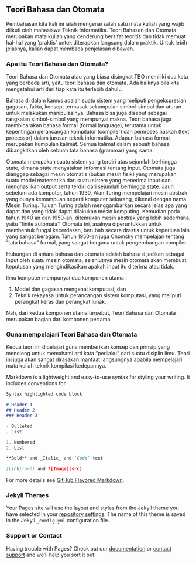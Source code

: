 ## Teori Bahasa dan Otomata

Pembahasan kita kali ini ialah mengenai salah satu mata kuliah yang wajib diikuti oleh mahasiswa Teknik Informatika. Teori Bahasan dan Otomata merupakan mata kuliah yang cenderung bersifat teoritis dan tidak memuat hal-hal yang 'praktis' untuk diterapkan langsung dalam praktik. Untuk lebih jelasnya, kalian dapat membaca penjelasan dibawah.

### Apa itu Teori Bahasa dan Otomata?

Teori Bahasa dan Otomata atau yang biasa disingkat TBO memiliki dua kata yang berbeda arti, yaitu teori bahasa dan otomata. Ada baiknya bila kita mengetahui arti dari tiap kata itu terlebih dahulu.

Bahasa di dalam kamus adalah suatu sistem yang meliputi pengekspresian gagasan, fakta, konsep, termasuk sekumpulan simbol-simbol dan aturan untuk melakukan manipulasinya. Bahasa bisa juga disebut sebagai rangkaian simbol-simbol yang mempunyai makna. Teori bahasa juga membicarakan bahasa formal (formal language), terutama untuk kepentingan perancangan kompilator (compiler) dan pemroses naskah (text processor) dalam jurusan teknik informatika. Adapun bahasa formal merupakan kumpulan kalimat. Semua kalimat dalam sebuah bahasa dibangkitkan oleh sebuah tata bahasa (grammar) yang sama. 

Otomata merupakan suatu sistem yang terdiri atas sejumlah berhingga state, dimana state menyatakan informasi tentang input. Otomata juga dianggap sebagai mesin otomatis (bukan mesin fisik) yang merupakan suatu model matematika dari suatu sistem yang menerima input dan menghasilkan output serta terdiri dari sejumlah berhingga state. Jauh sebelum ada komputer, tahun 1930, Alan Turing mempelajari mesin abstrak yang punya kemampuan seperti komputer sekarang, dikenal dengan nama Mesin Turing. Tujuan Turing adalah menggambarkan secara jelas apa yang dapat dan yang tidak dapat dilakukan mesin komputing.  Kemudian pada tahun 1940 an dan 1950-an, ditemukan mesin abstrak yang lebih sederhana, yaitu “finite automata”. Otomata ini, asalnya diperuntukkan untuk membentuk fungsi kecerdasan, berubah secara drastis untuk keperluan lain yang sangat beragam. Tahun 1950-an juga Chomsky mempelajari tentang “tata bahasa” formal, yang sangat berguna untuk pengembangan compiler.

Hubungan di antara bahasa dan otomata adalah bahasa dijadikan sebagai input oleh suatu mesin otomata, selanjutnya mesin otomata akan membuat keputusan yang mengindikasikan apakah input itu diterima atau tidak.

Ilmu komputer mempunyai dua komponen utama :
1. Model dan gagasan mengenai komputasi, dan 
2. Teknik rekayasa untuk perancangan sistem komputasi, yang meliputi perangkat keras dan perangkat lunak. 

Nah, dari kedua komponen utama tersebut, Teori Bahasa dan Otomata merupakan bagian dari komponen pertama.


### Guna mempelajari Teori Bahasa dan Otomata

Kedua teori ini dipelajari guna memberikan konsep dan prinsip yang menolong untuk memahami arti kata “perilaku” dari suatu disiplin ilmu. Teori ini juga akan sangat dirasakan manfaat langsungnya apabila mempelajari mata kuliah teknik kompilasi kedepannya.


Markdown is a lightweight and easy-to-use syntax for styling your writing. It includes conventions for

```markdown
Syntax highlighted code block

# Header 1
## Header 2
### Header 3

- Bulleted
- List

1. Numbered
2. List

**Bold** and _Italic_ and `Code` text

[Link](url) and ![Image](src)
```

For more details see [GitHub Flavored Markdown](https://guides.github.com/features/mastering-markdown/).

### Jekyll Themes

Your Pages site will use the layout and styles from the Jekyll theme you have selected in your [repository settings](https://github.com/yanuarsyahfitrahindra/yanuarsyahfitrahindra.github.io/settings). The name of this theme is saved in the Jekyll `_config.yml` configuration file.

### Support or Contact

Having trouble with Pages? Check out our [documentation](https://docs.github.com/categories/github-pages-basics/) or [contact support](https://github.com/contact) and we’ll help you sort it out.
